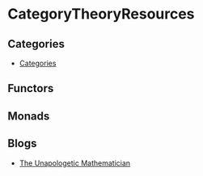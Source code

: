 # CategoryTheoryResources


## Categories
* [Categories](https://unapologetic.wordpress.com/2007/05/22/categories/)

## Functors

## Monads

## Blogs
* [The Unapologetic Mathematician](https://unapologetic.wordpress.com/)
